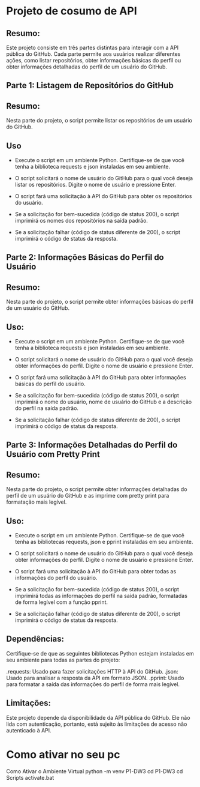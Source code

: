 # Projeto de cosumo de API
## Resumo:
Este projeto consiste em três partes distintas para interagir com a API pública do GitHub. Cada parte permite aos usuários realizar diferentes ações, como listar repositórios, obter informações básicas do perfil ou obter informações detalhadas do perfil de um usuário do GitHub.

## Parte 1: Listagem de Repositórios do GitHub

## Resumo:
Nesta parte do projeto, o script permite listar os repositórios de um usuário do GitHub.

## Uso
- Execute o script em um ambiente Python. Certifique-se de que você tenha a biblioteca requests e json instaladas em seu ambiente.

- O script solicitará o nome de usuário do GitHub para o qual você deseja listar os repositórios. Digite o nome de usuário e pressione Enter.

- O script fará uma solicitação à API do GitHub para obter os repositórios do usuário.

- Se a solicitação for bem-sucedida (código de status 200), o script imprimirá os nomes dos repositórios na saída padrão.

- Se a solicitação falhar (código de status diferente de 200), o script imprimirá o código de status da resposta.

   
## Parte 2: Informações Básicas do Perfil do Usuário

## Resumo:
Nesta parte do projeto, o script permite obter informações básicas do perfil de um usuário do GitHub.

## Uso:
- Execute o script em um ambiente Python. Certifique-se de que você tenha a biblioteca requests e json instaladas em seu ambiente.

- O script solicitará o nome de usuário do GitHub para o qual você deseja obter informações do perfil. Digite o nome de usuário e pressione Enter.

- O script fará uma solicitação à API do GitHub para obter informações básicas do perfil do usuário.

- Se a solicitação for bem-sucedida (código de status 200), o script imprimirá o nome do usuário, nome de usuário do GitHub e a descrição do perfil na saída padrão.

- Se a solicitação falhar (código de status diferente de 200), o script imprimirá o código de status da resposta.

## Parte 3: Informações Detalhadas do Perfil do Usuário com Pretty Print

## Resumo:
Nesta parte do projeto, o script permite obter informações detalhadas do perfil de um usuário do GitHub e as imprime com pretty print para formatação mais legível.

## Uso:
- Execute o script em um ambiente Python. Certifique-se de que você tenha as bibliotecas requests, json e pprint instaladas em seu ambiente.

- O script solicitará o nome de usuário do GitHub para o qual você deseja obter informações do perfil. Digite o nome de usuário e pressione Enter.

- O script fará uma solicitação à API do GitHub para obter todas as informações do perfil do usuário.

- Se a solicitação for bem-sucedida (código de status 200), o script imprimirá todas as informações do perfil na saída padrão, formatadas de forma legível com a função pprint.

- Se a solicitação falhar (código de status diferente de 200), o script imprimirá o código de status da resposta.

## Dependências:
Certifique-se de que as seguintes bibliotecas Python estejam instaladas em seu ambiente para todas as partes do projeto:

.requests: Usado para fazer solicitações HTTP à API do GitHub.
.json: Usado para analisar a resposta da API em formato JSON.
.pprint: Usado para formatar a saída das informações do perfil de forma mais legível.

## Limitações:
Este projeto depende da disponibilidade da API pública do GitHub.
Ele não lida com autenticação, portanto, está sujeito às limitações de acesso não autenticado à API.

# Como ativar no seu pc
Como Ativar o Ambiente Virtual
python -m venv P1-DW3
cd P1-DW3
cd Scripts
activate.bat
